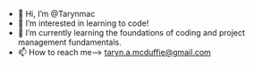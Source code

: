 - 👋 Hi, I’m @Tarynmac
- 👀 I’m interested in learning to code! 
- 🌱 I’m currently learning the foundations of coding and project management fundamentals.
- 📫 How to reach me--> taryn.a.mcduffie@gmail.com

<!---
Tarynmac/Tarynmac is a ✨ special ✨ repository because its `README.md` (this file) appears on your GitHub profile.
You can click the Preview link to take a look at your changes.
--->
